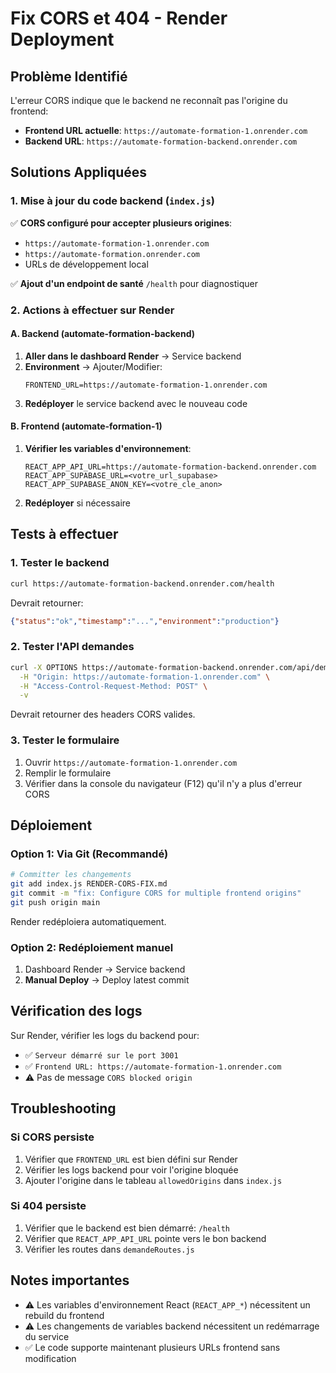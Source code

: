 # Fix CORS et 404 - Render Deployment

## Problème Identifié

L'erreur CORS indique que le backend ne reconnaît pas l'origine du frontend:
- **Frontend URL actuelle**: `https://automate-formation-1.onrender.com`
- **Backend URL**: `https://automate-formation-backend.onrender.com`

## Solutions Appliquées

### 1. Mise à jour du code backend (`index.js`)

✅ **CORS configuré pour accepter plusieurs origines**:
- `https://automate-formation-1.onrender.com`
- `https://automate-formation.onrender.com`
- URLs de développement local

✅ **Ajout d'un endpoint de santé** `/health` pour diagnostiquer

### 2. Actions à effectuer sur Render

#### A. Backend (automate-formation-backend)

1. **Aller dans le dashboard Render** → Service backend
2. **Environment** → Ajouter/Modifier:
   ```
   FRONTEND_URL=https://automate-formation-1.onrender.com
   ```
3. **Redéployer** le service backend avec le nouveau code

#### B. Frontend (automate-formation-1)

1. **Vérifier les variables d'environnement**:
   ```
   REACT_APP_API_URL=https://automate-formation-backend.onrender.com
   REACT_APP_SUPABASE_URL=<votre_url_supabase>
   REACT_APP_SUPABASE_ANON_KEY=<votre_cle_anon>
   ```
2. **Redéployer** si nécessaire

## Tests à effectuer

### 1. Tester le backend
```bash
curl https://automate-formation-backend.onrender.com/health
```
Devrait retourner:
```json
{"status":"ok","timestamp":"...","environment":"production"}
```

### 2. Tester l'API demandes
```bash
curl -X OPTIONS https://automate-formation-backend.onrender.com/api/demandes \
  -H "Origin: https://automate-formation-1.onrender.com" \
  -H "Access-Control-Request-Method: POST" \
  -v
```
Devrait retourner des headers CORS valides.

### 3. Tester le formulaire
1. Ouvrir `https://automate-formation-1.onrender.com`
2. Remplir le formulaire
3. Vérifier dans la console du navigateur (F12) qu'il n'y a plus d'erreur CORS

## Déploiement

### Option 1: Via Git (Recommandé)
```bash
# Committer les changements
git add index.js RENDER-CORS-FIX.md
git commit -m "fix: Configure CORS for multiple frontend origins"
git push origin main
```
Render redéploiera automatiquement.

### Option 2: Redéploiement manuel
1. Dashboard Render → Service backend
2. **Manual Deploy** → Deploy latest commit

## Vérification des logs

Sur Render, vérifier les logs du backend pour:
- ✅ `Serveur démarré sur le port 3001`
- ✅ `Frontend URL: https://automate-formation-1.onrender.com`
- ⚠️ Pas de message `CORS blocked origin`

## Troubleshooting

### Si CORS persiste
1. Vérifier que `FRONTEND_URL` est bien défini sur Render
2. Vérifier les logs backend pour voir l'origine bloquée
3. Ajouter l'origine dans le tableau `allowedOrigins` dans `index.js`

### Si 404 persiste
1. Vérifier que le backend est bien démarré: `/health`
2. Vérifier que `REACT_APP_API_URL` pointe vers le bon backend
3. Vérifier les routes dans `demandeRoutes.js`

## Notes importantes

- ⚠️ Les variables d'environnement React (`REACT_APP_*`) nécessitent un rebuild du frontend
- ⚠️ Les changements de variables backend nécessitent un redémarrage du service
- ✅ Le code supporte maintenant plusieurs URLs frontend sans modification
